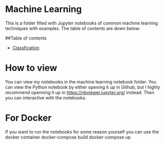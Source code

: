 # Machine Learning
This is a folder filled with Jupyter notebooks of common machine learning techniques with examples. The table of contents are down below:

##Table of contents

* [Classfication](http://nbviewer.jupyter.org/github/Aiden0/machine_learning/blob/master/Machine%20Learning%20Notebook/1_Classification.ipynb)

# How to view
You can view my notebooks in the machine learning notebook folder.
You can view the Python notebook by either opening it up in Github, but I highly recommend openning it up in 
https://nbviewer.jupyter.org/ instead. Then you can interactive with the notebooks.


# For Docker
If you want to run the notebooks for some reason yourself you can use the docker container
docker-compose build
docker-compose up